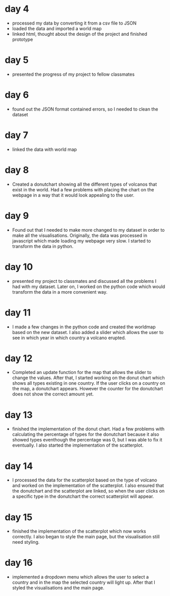 # day 4
- processed my data by converting it from a csv file to JSON
- loaded the data and imported a world map
- linked html, thought about the design of the project and finished prototype

# day 5
- presented the progress of my project to fellow classmates

# day 6
- found out the JSON format contained errors, so I needed to clean the dataset

# day 7
- linked the data with world map

# day 8
- Created a donutchart showing all the different types of volcanos that exist in the world. Had a few problems with placing the chart on the webpage in a way that it would look appealing to the user.

# day 9
- Found out that I needed to make more changed to my dataset in order to make all the visualisations. Originally, the data was processed in javascript which made loading my webpage very slow. I started to transform the data in python.

# day 10
- presented my project to classmates and discussed all the problems I had with my dataset. Later on, I worked on the python code which would transform the data in a more convenient way.

# day 11
- I made a few changes in the python code and created the worldmap based on the new dataset. I also added a slider which allows the user to see in which year in which country a volcano erupted.

# day 12
- Completed an update function for the map that allows the slider to change the values. After that, I started working on the donut chart which shows all types existing in one country. If the user clicks on a country on the map, a donutchart appears. However the counter for the donutchart does not show the correct amount yet.

# day 13
- finished the implementation of the donut chart. Had a few problems with calculating the percentage of types for the donutchart because it also showed types eventhough the percentage was 0, but I was able to fix it eventually. I also started the implementation of the scatterplot.

# day 14
- I processed the data for the scatterplot based on the type of volcano and worked on the implementation of the scatterplot. I also ensured that the donutchart and the scatterplot are linked, so when the user clicks on a specific type in the donutchart the correct scatterplot will appear. 

# day 15
- finished the implementation of the scatterplot which now works correctly. I also began to style the main page, but the visualisation still need styling. 

# day 16
- implemented a dropdown menu which allows the user to select a country and in the map the selected country will light up. After that I styled the visualisations and the main page.

